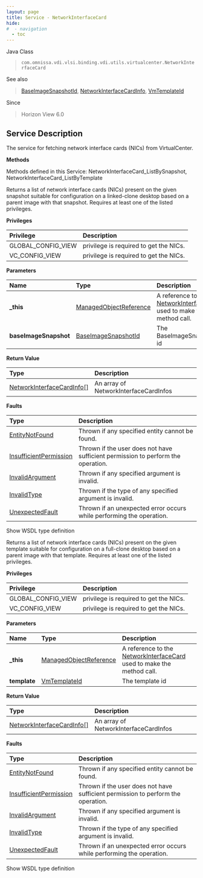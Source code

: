 ```yaml
---
layout: page
title: Service - NetworkInterfaceCard
hide:
#  - navigation
  - toc
---
```








Java Class
> `com.omnissa.vdi.vlsi.binding.vdi.utils.virtualcenter.NetworkInterfaceCard`

See also
> [BaseImageSnapshotId](vdi.entity.BaseImageSnapshotId.md), [NetworkInterfaceCardInfo](vdi.utils.virtualcenter.NetworkInterfaceCard.NetworkInterfaceCardInfo.md), [VmTemplateId](vdi.entity.VmTemplateId.md)

Since
> Horizon View 6.0





## Service Description

The service for fetching network interface cards (NICs) from VirtualCenter.

**Methods**

Methods defined in this Service:
NetworkInterfaceCard_ListBySnapshot, NetworkInterfaceCard_ListByTemplate




Returns a list of network interface cards (NICs) present on the given snapshot suitable for configuration on a linked-clone desktop based on a parent image with that snapshot. Requires at least one of the listed privileges.

**Privileges**

Privilege | Description
:---|:---
GLOBAL_CONFIG_VIEW|  privilege is required to get the NICs.
VC_CONFIG_VIEW|  privilege is required to get the NICs.



**Parameters**

 Name | Type | Description
:---|:---|:---
**_this**| [ManagedObjectReference](vmodl.ManagedObjectReference.md)|  A reference to the [NetworkInterfaceCard](vdi.utils.virtualcenter.NetworkInterfaceCard.md) used to make the method call.
**baseImageSnapshot**| [BaseImageSnapshotId](vdi.entity.BaseImageSnapshotId.md)|  The BaseImageSnapshot id




**Return Value**

Type | Description
:---|:---
[NetworkInterfaceCardInfo[]](vdi.utils.virtualcenter.NetworkInterfaceCard.NetworkInterfaceCardInfo.md)| An array of NetworkInterfaceCardInfos



**Faults**

Type | Description
:---|:---
[EntityNotFound](vdi.fault.EntityNotFound.md)| Thrown if any specified entity cannot be found.
[InsufficientPermission](vdi.fault.InsufficientPermission.md)| Thrown if the user does not have sufficient permission to perform the operation.
[InvalidArgument](vdi.fault.InvalidArgument.md)| Thrown if any specified argument is invalid.
[InvalidType](vdi.fault.InvalidType.md)| Thrown if the type of any specified argument is invalid.
[UnexpectedFault](vdi.fault.UnexpectedFault.md)| Thrown if an unexpected error occurs while performing the operation.

Show WSDL type definition







Returns a list of network interface cards (NICs) present on the given template suitable for configuration on a full-clone desktop based on a parent image with that template. Requires at least one of the listed privileges.

**Privileges**

Privilege | Description
:---|:---
GLOBAL_CONFIG_VIEW|  privilege is required to get the NICs.
VC_CONFIG_VIEW|  privilege is required to get the NICs.



**Parameters**

 Name | Type | Description
:---|:---|:---
**_this**| [ManagedObjectReference](vmodl.ManagedObjectReference.md)|  A reference to the [NetworkInterfaceCard](vdi.utils.virtualcenter.NetworkInterfaceCard.md) used to make the method call.
**template**| [VmTemplateId](vdi.entity.VmTemplateId.md)|  The template id




**Return Value**

Type | Description
:---|:---
[NetworkInterfaceCardInfo[]](vdi.utils.virtualcenter.NetworkInterfaceCard.NetworkInterfaceCardInfo.md)| An array of NetworkInterfaceCardInfos



**Faults**

Type | Description
:---|:---
[EntityNotFound](vdi.fault.EntityNotFound.md)| Thrown if any specified entity cannot be found.
[InsufficientPermission](vdi.fault.InsufficientPermission.md)| Thrown if the user does not have sufficient permission to perform the operation.
[InvalidArgument](vdi.fault.InvalidArgument.md)| Thrown if any specified argument is invalid.
[InvalidType](vdi.fault.InvalidType.md)| Thrown if the type of any specified argument is invalid.
[UnexpectedFault](vdi.fault.UnexpectedFault.md)| Thrown if an unexpected error occurs while performing the operation.

Show WSDL type definition












 
